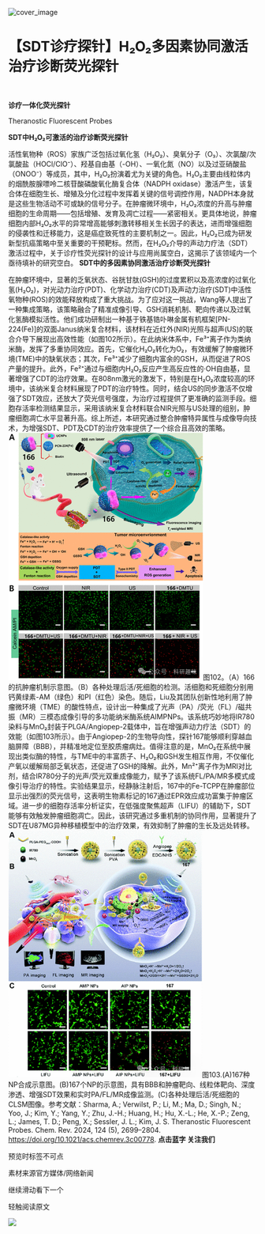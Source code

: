 ﻿![cover_image](https://mmbiz.qpic.cn/mmbiz_jpg/wzBk7nZmzgr1WXjTktOVvNC9rplNR1kj9m29Uk6JwfWt2Pwfv2NA2831NzGyJxt0GQLmlQxBPGvt6SXEYFgN0Q/0?wx_fmt=jpeg) 

#  【SDT诊疗探针】H₂O₂多因素协同激活治疗诊断荧光探针 
 


‍
‍

**诊疗一体化荧光探针**

Theranostic Fluorescent Probes

**SDT中H₂O₂可激活的治疗诊断荧光探针**

活性氧物种（ROS）家族广泛包括过氧化氢（H₂O₂）、臭氧分子（O₃）、次氯酸/次氯酸盐（HOCl/ClO⁻）、羟基自由基（-OH）、一氧化氮（NO）以及过亚硝酸盐（ONOO⁻）等成员，其中，H₂O₂扮演着尤为关键的角色。H₂O₂主要由线粒体内的烟酰胺腺嘌呤二核苷酸磷酸氧化酶复合体（NADPH oxidase）激活产生，该复合体在细胞生长、增殖及分化过程中发挥着关键的信号调控作用，NADPH本身就是这些生物活动不可或缺的信号分子。在肿瘤微环境中，H₂O₂浓度的升高与肿瘤细胞的生命周期——包括增殖、发育及凋亡过程——紧密相关。更具体地说，肿瘤细胞内部H₂O₂水平的异常增高能够刺激转移相关生长因子的表达，进而增强细胞的侵袭性和迁移能力，这是癌症致死性的主要机制之一。因此，H₂O₂已成为研发新型抗癌策略中至关重要的干预靶标。然而，在H₂O₂介导的声动力疗法（SDT）激活过程中，关于诊疗性荧光探针的设计与应用尚属空白，这揭示了该领域内一个亟待填补的研究空白。
**SDT中的多因素协同激活治疗诊断荧光探针**

在肿瘤环境中，显著的乏氧状态、谷胱甘肽(GSH)的过度累积以及高浓度的过氧化氢(H₂O₂)，对光动力治疗(PDT)、化学动力治疗(CDT)及声动力治疗(SDT)中活性氧物种(ROS)的效能释放构成了重大挑战。为了应对这一挑战，Wang等人提出了一种集成策略，该策略融合了精准成像引导、GSH消耗机制、靶向传递以及过氧化氢酶模拟活性。他们成功研制出一种基于铁基锆卟啉金属有机框架[PN-224(Fe)]的双面Janus纳米复合材料，该材料在近红外(NIR)光照与超声(US)的联合介导下展现出高效性能（如图102所示）。在此纳米体系中，Fe³⁺离子作为类纳米酶，发挥了多重协同效应。首先，它催化H₂O₂转化为O₂，有效缓解了肿瘤微环境(TME)中的缺氧状态；其次，Fe³⁺减少了细胞内富余的GSH，从而促进了ROS产量的提升。此外，Fe²⁺通过与细胞内H₂O₂反应产生高反应性的·OH自由基，显著增强了CDT的治疗效果。在808nm激光的激发下，特别是在H₂O₂浓度较高的环境中，该纳米复合材料展现了PDT的治疗特性。同时，结合US的同步激活不仅增强了SDT效应，还放大了荧光信号强度，为治疗过程提供了更准确的监测手段。细胞存活率检测结果显示，采用该纳米复合材料联合NIR光照与US处理的组别，肿瘤细胞凋亡水平显著升高。综上所述，本研究通过整合肿瘤特异属性与成像导向技术，为增强SDT、PDT及CDT的治疗效率提供了一个综合且高效的策略。![](../asset/2024-06-05_ba91dc29a9657b70f259c94d399f8008_0.png)图102。（A）166的抗肿瘤机制示意图。（B）各种处理后活/死细胞的检测。活细胞和死细胞分别用钙黄绿素-AM（绿色）和PI（红色）染色。随后，Liu及其团队创新性地利用了肿瘤微环境（TME）的酸性特点，设计出一种集成了光声（PA）/荧光（FL）/磁共振（MR）三模态成像引导的多功能纳米酶系统AIMPNPs。该系统巧妙地将IR780染料与MnO₂封装于PLGA/Angiopep-2载体中，旨在增强声动力疗法（SDT）的效能（如图103所示）。由于Angiopep-2的生物导向性，探针167能够顺利穿越血脑屏障（BBB），并精准地定位至胶质瘤病灶。值得注意的是，MnO₂在系统中展现出类似酶的特性，与TME中的丰富质子、H₂O₂和GSH发生相互作用，不仅催化产氧以缓解局部乏氧状态，还促进了GSH的降解。此外，Mn²⁺离子作为MRI对比剂，结合IR780分子的光声/荧光双重成像能力，赋予了该系统FL/PA/MR多模式成像引导治疗的特性。实验结果显示，经静脉注射后，167中的Fe-TCPP在肿瘤部位显示出强烈的荧光信号，这表明生物素标记的167通过EPR效应成功富集于肿瘤区域。进一步的细胞存活率分析证实，在低强度聚焦超声（LIFU）的辅助下，SDT能够有效触发肿瘤细胞凋亡。因此，该研究通过多重机制的协同作用，显著提升了SDT在U87MG异种移植模型中的治疗效果，有效抑制了肿瘤的生长及远处转移。![](../asset/2024-06-05_322bd15911f7f2b8d4cd3e682cb516c9_1.png)图103.(A)167种NP合成示意图。(B)167个NP的示意图，具有BBB和肿瘤靶向、线粒体靶向、深度渗透、增强SDT效果和实时PA/FL/MR成像监测。(C)各种处理后活/死细胞的CLSM图像。参考文献：Sharma, A.; Verwilst, P.; Li, M.; Ma, D.; Singh, N.; Yoo, J.; Kim, Y.; Yang, Y.; Zhu, J.-H.; Huang, H.; Hu, X.-L.; He, X.-P.; Zeng, L.; James, T. D.; Peng, X.; Sessler, J. L.; Kim, J. S. Theranostic Fluorescent Probes. Chem. Rev. 2024, 124 (5), 2699–2804. https://doi.org/10.1021/acs.chemrev.3c00778.
**点击蓝字 关注我们**
‍
‍

预览时标签不可点

素材来源官方媒体/网络新闻

  继续滑动看下一个 

 轻触阅读原文 

  ![](http://mmbiz.qpic.cn/mmbiz_png/wzBk7nZmzgq7v9Dg22Sz7VtfIJUOJaRx0AfgRtlrKZzKwOhTlicicAor2tvrgf1LUONnpYH3wKPRRrtL6nCvs0tQ/0?wx_fmt=png)  

